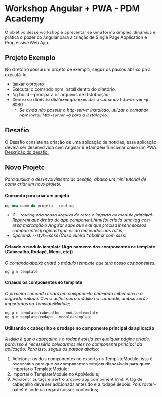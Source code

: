 # Workshop Angular + PWA - PDM Academy
O objetivo desse workshop é apresentar de uma forma simples, dinâmica e prática o poder do Angular para a criação de Single Page Application e Progressive Web App.

## Projeto Exemplo
No diretório possui um projeto de exemplo, seguir os passos abaixo para executá-lo.
- Baixar o projeto;
- Executar o comando npm install dentro do diretório;
- Ng build --prod para os arquivos de distribuição;
- Dentro do diretório dist/exemplo executar o comando http-server -p 8080
	- *Se ainda não possuir o http-server instalado, utilizar o comando npm install http-server -g para a instalação.* 
	
## Desafio
O Desafio consiste na criação de uma aplicação de notícias, essa aplicação deverá ser desenvolvida com Angular 6 e também funcionar como um PWA. [Descrição do desafio.](https://github.com/BiaNobrega/workshop-angular-pwa-Ago-2018/blob/master/DESAFIO.md "Descrição do desafio")

## Novo Projeto
*Para auxiliar o desenvolvimento do desafio, abaixo um mini tutorial de como criar um novo projeto.*

#### Comando para criar um projeto
```javascript
ng new nome-do-projeto --routing
```
- *O --routing cria nosso arquivo de rotas e importa no modulo principal. Reparem que dentro do app.component.html foi criada uma tag <router-outlet></router-outlet> com essa marcação o Angular sabe que é aí que precisa inserir nossos componentes(páginas) que estão mapeados nas rotas;*
- *Opcional: --style=scss (Caso queira trabalhar com sass)*

#### Criando o modulo template (Agrupamento dos componentes de template (Cabecalho, Rodapé, Menu, etc))
*O comando abaixo criará o módulo template que terá nosso componentes.*
```javascript
ng g m template
```
#### Criando os componentes do template
*O primeiro comando criará um componente chamado cabecalho e o segundo rodapé. Como definimos o módulo no comando, ambos serão importados no TemplateModule;*
```javascript
ng g c template/cabecalho --module=template
ng g c template/rodape --module=template
```

#### Utilizando o cabeçalho e o rodapé no componente principal da aplicação
*A ideia é que o cabeçalho e o rodapé esteja em qualquer página criada, para isso é necessário colocarmos eles no componente principal da aplicação. Para isso, seguis os passos abaixo:*
1. Adicionar os dois componentes no exports no TemplateModule, isso é necessário para que os componentes estejam disponíveis para quem importar o TemplateModule;
2. Importar o TemplateModule no AppModule;
3. Adicionar as tags <app-cabecalho></app-cabecalho> e <app-rodape></app-rodape> dentro arquivo app.component.html. A tag de cabeçalho deve ser adicionada antes do <router-outlet></router-outlet> e a rodapé depois. Pois router-outlet é onde carregará nossos conteúdos;

